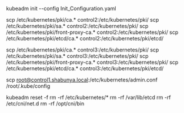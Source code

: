 kubeadm init --config Init_Configuration.yaml

scp /etc/kubernetes/pki/ca.* control2:/etc/kubernetes/pki/
scp /etc/kubernetes/pki/sa.* control2:/etc/kubernetes/pki/
scp /etc/kubernetes/pki/front-proxy-ca.* control2:/etc/kubernetes/pki/
scp /etc/kubernetes/pki/etcd/ca.* control2:/etc/kubernetes/pki/etcd/

scp /etc/kubernetes/pki/ca.* control3:/etc/kubernetes/pki/
scp /etc/kubernetes/pki/sa.* control3:/etc/kubernetes/pki/
scp /etc/kubernetes/pki/front-proxy-ca.* control3:/etc/kubernetes/pki/
scp /etc/kubernetes/pki/etcd/ca.* control3:/etc/kubernetes/pki/etcd/

scp root@control1.shabunya.local:/etc/kubernetes/admin.conf /root/.kube/config

kubeadm reset -f
rm -rf /etc/kubernetes/*
rm -rf /var/lib/etcd
rm -rf /etc/cni/net.d
rm -rf /opt/cni/bin